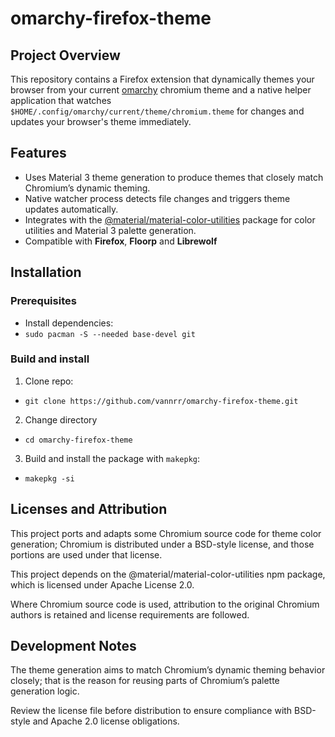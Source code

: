 # omarchy-firefox-theme

## Project Overview

This repository contains a Firefox extension that dynamically themes your browser from your current [omarchy](https://omarchy.org/) chromium theme and a native helper application that watches `$HOME/.config/omarchy/current/theme/chromium.theme` for changes and updates your browser's theme immediately.

## Features

- Uses Material 3 theme generation to produce themes that closely match Chromium’s dynamic theming.
- Native watcher process detects file changes and triggers theme updates automatically.
- Integrates with the [@material/material-color-utilities](https://www.npmjs.com/package/@material/material-color-utilities) package for color utilities and Material 3 palette generation.
- Compatible with **Firefox**, **Floorp** and **Librewolf**

## Installation

### Prerequisites
- Install dependencies:
- ```sudo pacman -S --needed base-devel git```

### Build and install
1. Clone repo:
- ```git clone https://github.com/vannrr/omarchy-firefox-theme.git```

2. Change directory
- ```cd omarchy-firefox-theme```

3. Build and install the package with `makepkg`:
- ```makepkg -si```

## Licenses and Attribution

This project ports and adapts some Chromium source code for theme color generation; Chromium is distributed under a BSD-style license, and those portions are used under that license.

This project depends on the @material/material-color-utilities npm package, which is licensed under Apache License 2.0.

Where Chromium source code is used, attribution to the original Chromium authors is retained and license requirements are followed.

## Development Notes

The theme generation aims to match Chromium’s dynamic theming behavior closely; that is the reason for reusing parts of Chromium’s palette generation logic.

Review the license file before distribution to ensure compliance with BSD-style and Apache 2.0 license obligations.

